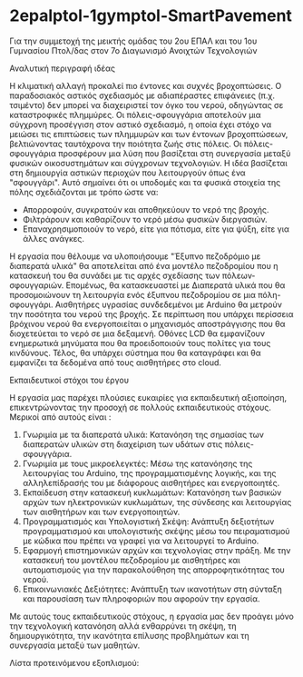# 2epalptol-1gymptol-SmartPavement
Για την συμμετοχή της μεικτής ομάδας του 2ου ΕΠΑΛ και του 1ου Γυμνασίου Πτολ/δας στον 7ο Διαγωνισμό Ανοιχτών Τεχνολογιών

Αναλυτική περιγραφή ιδέας

Η κλιματική αλλαγή προκαλεί πιο έντονες και συχνές βροχοπτώσεις. Ο παραδοσιακός αστικός σχεδιασμός με αδιαπέραστες επιφάνειες (π.χ. τσιμέντο) δεν μπορεί να διαχειριστεί τον όγκο του νερού, οδηγώντας σε καταστροφικές πλημμύρες. 
Οι πόλεις-σφουγγάρια αποτελούν μια σύγχρονη προσέγγιση στον αστικό σχεδιασμό, η οποία έχει στόχο να μειώσει τις επιπτώσεις των πλημμυρών και των έντονων βροχοπτώσεων, βελτιώνοντας ταυτόχρονα την ποιότητα ζωής στις πόλεις. Οι πόλεις-σφουγγάρια προσφέρουν μια λύση που βασίζεται στη συνεργασία μεταξύ φυσικών οικοσυστημάτων και σύγχρονων τεχνολογιών. 
Η ιδέα βασίζεται στη δημιουργία αστικών περιοχών που λειτουργούν όπως ένα "σφουγγάρι". Αυτό σημαίνει ότι οι υποδομές και τα φυσικά στοιχεία της πόλης σχεδιάζονται με τρόπο ώστε να:
- Απορροφούν, συγκρατούν και αποθηκεύουν το νερό της βροχής.
- Φιλτράρουν και καθαρίζουν το νερό μέσω φυσικών διεργασιών.
- Επαναχρησιμοποιούν το νερό, είτε για πότισμα, είτε για ψύξη, είτε για άλλες ανάγκες.


Η εργασία που θέλουμε να υλοποιήσουμε "Έξυπνο πεζοδρόμιο με διαπερατά υλικά" θα αποτελείται από ένα μοντέλο πεζοδρομίου που η κατασκευή του θα συνάδει με τις αρχές σχεδίασης των πόλεων-σφουγγαριών. Επομένως, θα κατασκευαστεί με Διαπερατά υλικά που θα προσομοιώνουν τη λειτουργία ενός έξυπνου πεζοδρομίου σε μια πόλη-σφουγγάρι. Αισθητήρες υγρασίας συνδεδεμένοι με Arduino θα μετρούν την ποσότητα του νερού της βροχής. Σε περίπτωση που υπάρχει περίσσεια βρόχινου νερού θα ενεργοποιείται ο μηχανισμός αποστράγγισης που θα διοχετεύεται το νερό σε μια δεξαμενή. Οθόνες LCD θα εμφανίζουν ενημερωτικά μηνύματα που θα προειδοποιούν τους πολίτες για τους κινδύνους. Τέλος, θα υπάρχει σύστημα που θα καταγράφει και θα εμφανίζει τα δεδομένα από τους αισθητήρες στο cloud.

Εκπαιδευτικοί στόχοι του έργου

Η εργασία μας παρέχει πλούσιες ευκαιρίες για εκπαιδευτική αξιοποίηση, επικεντρώνοντας την προσοχή σε πολλούς εκπαιδευτικούς στόχους. Μερικοί από αυτούς είναι :
1) Γνωριμία με τα διαπερατά υλικά: Κατανόηση της σημασίας των διαπερατών υλικών στη διαχείριση των υδάτων στις πόλεις-σφουγγάρια.
2) Γνωριμία με τους μικροελεγκτές: Μέσω της κατανόησης της λειτουργίας του Arduino, της προγραμματισμένης λογικής, και της αλληλεπίδρασής του με διάφορους αισθητήρες και ενεργοποιητές.
3) Εκπαίδευση στην κατασκευή κυκλωμάτων: Κατανόηση των βασικών αρχών των ηλεκτρονικών κυκλωμάτων, της σύνδεσης και λειτουργίας των αισθητήρων και των ενεργοποιητών.
4) Προγραμματισμός και Υπολογιστική Σκέψη: Ανάπτυξη δεξιοτήτων προγραμματισμού και υπολογιστικής σκέψης μέσω του πειραματισμού με κώδικα που πρέπει να γραφεί για να λειτουργεί το Arduino.
5) Εφαρμογή επιστημονικών αρχών και τεχνολογίας στην πράξη. Με την κατασκευή του μοντέλου πεζοδρομίου με αισθητήρες και αυτοματισμούς για την παρακολούθηση της απορροφητικότητας του νερού.
6) Επικοινωνιακές Δεξιότητες: Ανάπτυξη των ικανοτήτων στη σύνταξη και παρουσίαση των πληροφοριών που αφορούν την εργασία.
   
Με αυτούς τους εκπαιδευτικούς στόχους, η εργασία μας δεν προάγει μόνο την τεχνολογική κατανόηση αλλά ενθαρρύνει τη σκέψη, τη δημιουργικότητα, την ικανότητα επίλυσης προβλημάτων και τη συνεργασία μεταξύ των μαθητών.

Λίστα προτεινόμενου εξοπλισμού:
